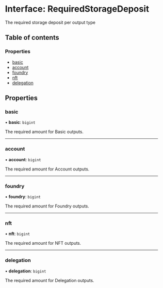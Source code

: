 # Interface: RequiredStorageDeposit

The required storage deposit per output type

## Table of contents

### Properties

- [basic](RequiredStorageDeposit.md#basic)
- [account](RequiredStorageDeposit.md#account)
- [foundry](RequiredStorageDeposit.md#foundry)
- [nft](RequiredStorageDeposit.md#nft)
- [delegation](RequiredStorageDeposit.md#delegation)

## Properties

### basic

• **basic**: `bigint`

The required amount for Basic outputs.

___

### account

• **account**: `bigint`

The required amount for Account outputs.

___

### foundry

• **foundry**: `bigint`

The required amount for Foundry outputs.

___

### nft

• **nft**: `bigint`

The required amount for NFT outputs.

___

### delegation

• **delegation**: `bigint`

The required amount for Delegation outputs.

